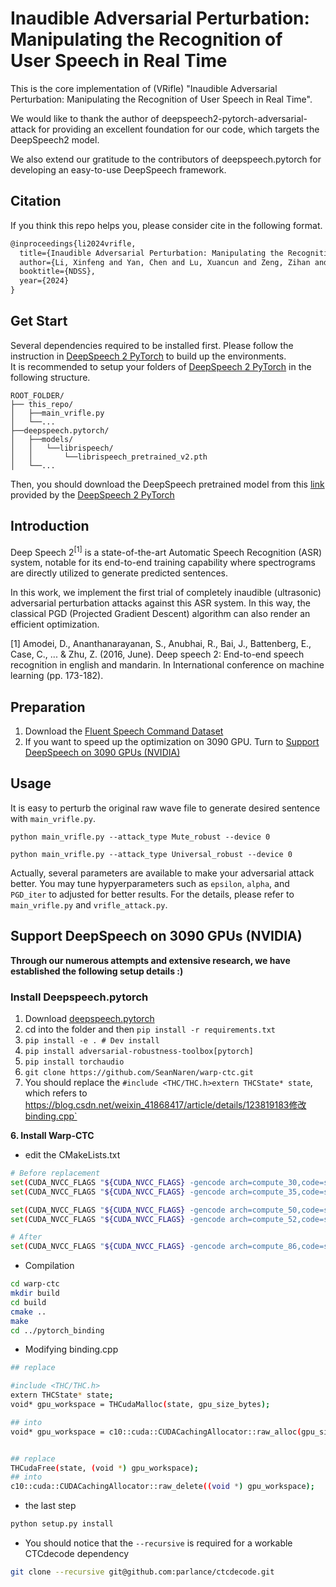 # Inaudible Adversarial Perturbation: Manipulating the Recognition of User Speech in Real Time

This is the core implementation of (VRifle) "Inaudible Adversarial Perturbation: Manipulating the Recognition of User Speech in Real Time".

We would like to thank the author of deepspeech2-pytorch-adversarial-attack for providing an excellent foundation for our code, which targets the DeepSpeech2 model.

We also extend our gratitude to the contributors of deepspeech.pytorch for developing an easy-to-use DeepSpeech framework.

<!-- The pytorch version STFT algorithm is from [this repo](https://github.com/pseeth/torch-stft). -->
## Citation
If you think this repo helps you, please consider cite in the following format.
```latex
@inproceedings{li2024vrifle,
  title={Inaudible Adversarial Perturbation: Manipulating the Recognition of User Speech in Real Time},
  author={Li, Xinfeng and Yan, Chen and Lu, Xuancun and Zeng, Zihan and Ji, Xiaoyu and Xu, Wenyuan},
  booktitle={NDSS},
  year={2024}
}
```

## Get Start
Several dependencies required to be installed first. Please follow the instruction in [DeepSpeech 2 PyTorch](https://github.com/SeanNaren/deepspeech.pytorch) to build up the environments.</br>
It is recommended to setup your folders of [DeepSpeech 2 PyTorch](https://github.com/SeanNaren/deepspeech.pytorch) in the following structure.
```
ROOT_FOLDER/
├── this_repo/
│   ├──main_vrifle.py
│   └──...
├──deepspeech.pytorch/
│   ├──models/
│   │   └──librispeech/
│   │       └──librispeech_pretrained_v2.pth
│   └──...

```
Then, you should download the DeepSpeech pretrained model from this [link](https://github.com/SeanNaren/deepspeech.pytorch/releases) provided by the [DeepSpeech 2 PyTorch](https://github.com/SeanNaren/deepspeech.pytorch)

## Introduction
Deep Speech 2<sup>[1]</sup> is a state-of-the-art Automatic Speech Recognition (ASR) system, notable for its end-to-end training capability where spectrograms are directly utilized to generate predicted sentences. 

In this work, we implement the first trial of completely inaudible (ultrasonic) adversarial perturbation attacks against this ASR system. In this way, the classical PGD (Projected Gradient Descent) algorithm can also render an efficient optimization.


[1] Amodei, D., Ananthanarayanan, S., Anubhai, R., Bai, J., Battenberg, E., Case, C., ... & Zhu, Z. (2016, June). Deep speech 2: End-to-end speech recognition in english and mandarin. In International conference on machine learning (pp. 173-182).

## Preparation
1. Download the [Fluent Speech Command Dataset](https://www.kaggle.com/code/kerneler/starter-fluent-speech-corpus-76b2fe6d-6/data)
2. If you want to speed up the optimization on 3090 GPU. Turn to [Support DeepSpeech on 3090 GPUs (NVIDIA)](#jump)

## Usage
It is easy to perturb the original raw wave file to generate desired sentence with `main_vrifle.py`.
```script
python main_vrifle.py --attack_type Mute_robust --device 0

python main_vrifle.py --attack_type Universal_robust --device 0
```
Actually, several parameters are available to make your adversarial attack better. You may tune hypyerparameters such as `epsilon`, `alpha`, and `PGD_iter` to adjusted for better results. For the details, please refer to `main_vrifle.py` and `vrifle_attack.py`.

## <span id="jump"> Support DeepSpeech on 3090 GPUs (NVIDIA)</span>
**Through our numerous attempts and extensive research, we have established the following setup details :)**

### Install Deepspeech.pytorch
1. Download [deepspeech.pytorch](https://github.com/SeanNaren/deepspeech.pytorch/archive/refs/tags/V2.1.zip)
2. cd into the folder and then `pip install -r requirements.txt`
3. `pip install -e . # Dev install`
4. `pip install adversarial-robustness-toolbox[pytorch]`
5. `pip install torchaudio`
6. `git clone https://github.com/SeanNaren/warp-ctc.git`
7. You should replace the `#include <THC/THC.h>extern THCState* state`, which refers to https://blog.csdn.net/weixin_41868417/article/details/123819183修改binding.cpp`

**6. Install Warp-CTC**

- edit the CMakeLists.txt
```bash
# Before replacement
set(CUDA_NVCC_FLAGS "${CUDA_NVCC_FLAGS} -gencode arch=compute_30,code=sm_30 -O2")
set(CUDA_NVCC_FLAGS "${CUDA_NVCC_FLAGS} -gencode arch=compute_35,code=sm_35")

set(CUDA_NVCC_FLAGS "${CUDA_NVCC_FLAGS} -gencode arch=compute_50,code=sm_50")
set(CUDA_NVCC_FLAGS "${CUDA_NVCC_FLAGS} -gencode arch=compute_52,code=sm_52")

# After
set(CUDA_NVCC_FLAGS "${CUDA_NVCC_FLAGS} -gencode arch=compute_86,code=sm_86")
```

- Compilation
```bash
cd warp-ctc
mkdir build
cd build
cmake ..
make
cd ../pytorch_binding
```

- Modifying binding.cpp
```bash
## replace

#include <THC/THC.h>
extern THCState* state; 
void* gpu_workspace = THCudaMalloc(state, gpu_size_bytes);

## into
void* gpu_workspace = c10::cuda::CUDACachingAllocator::raw_alloc(gpu_size_bytes);


## replace
THCudaFree(state, (void *) gpu_workspace);
## into
c10::cuda::CUDACachingAllocator::raw_delete((void *) gpu_workspace);
```
- the last step
```bash
python setup.py install
```
- You should notice that the `--recursive` is required for a workable CTCdecode dependency
```bash
git clone --recursive git@github.com:parlance/ctcdecode.git
```
